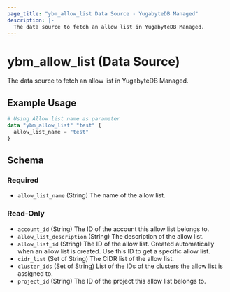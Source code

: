 ```yaml
---
page_title: "ybm_allow_list Data Source - YugabyteDB Managed"
description: |-
  The data source to fetch an allow list in YugabyteDB Managed.
---
```


# ybm_allow_list (Data Source)

The data source to fetch an allow list in YugabyteDB Managed.


## Example Usage

```terraform
# Using Allow list name as parameter
data "ybm_allow_list" "test" {
  allow_list_name = "test"
}
```

<!-- schema generated by tfplugindocs -->
## Schema

### Required

- `allow_list_name` (String) The name of the allow list.

### Read-Only

- `account_id` (String) The ID of the account this allow list belongs to.
- `allow_list_description` (String) The description of the allow list.
- `allow_list_id` (String) The ID of the allow list. Created automatically when an allow list is created. Use this ID to get a specific allow list.
- `cidr_list` (Set of String) The CIDR list of the allow list.
- `cluster_ids` (Set of String) List of the IDs of the clusters the allow list is assigned to.
- `project_id` (String) The ID of the project this allow list belongs to.

